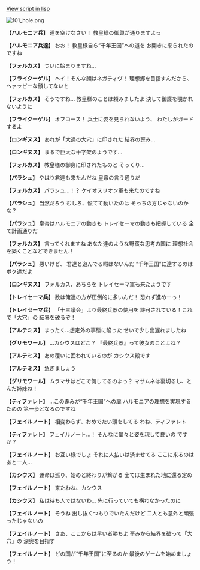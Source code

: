 [View script in lisp](../scripts/100801010.txt)

![101_hole.png](../images/backgrounds/101_hole.png)

**【ハルモニア兵】**
道を空けなさい！
教皇様の御輿が通りますよっ

**【ハルモニア兵達】**
おお！
教皇様自ら“千年王国”への道を
お開きに来られたのですね

**【フォルカス】**
ついに始まりますね…

**【フライクーゲル】**
ヘイ！そんな顔はネガティヴ！
理想郷を目指すんだから、
ヘァッピーな顔してないと

**【フォルカス】**
そうですね…
教皇様のことは頼みましたよ
決して御簾を覗かれないように

**【フライクーゲル】**
オフコース！
兵士に姿を見られないよう、
わたしがガードするよ

**【ロンギヌス】**
あれが「大過の大穴」に印された
結界の歪み…

**【ロンギヌス】**
まるで巨大な十字架のようです…

**【フォルカス】**
教皇様の御身に印されたものと
そっくり…

**【パラシュ】**
やはり君達も来たんだね
皇帝の言う通りだ

**【フォルカス】**
パラシュ…！？
ケイオスリオン軍も来たのですね

**【パラシュ】**
当然だろう
むしろ、慌てて動いたのは
そっちの方じゃないのかな？

**【パラシュ】**
皇帝はハルモニアの動きも
トレイセーマの動きも把握している
全て計画通りだ

**【フォルカス】**
言ってくれますね
あなた達のような野蛮な思考の国に
理想社会を築くことなどできません！

**【パラシュ】**
悪いけど、
君達と遊んでる暇はないんだ
“千年王国”に達するのはボク達だよ

**【ロンギヌス】**
フォルカス、あちらを
トレイセーマ軍も来たようです

**【トレイセーマ兵】**
数は俺達の方が圧倒的に多いんだ！
恐れず進めーっ！

**【トレイセーマ兵】**
「十三議会」より最終兵器の使用を
許可されている！これで「大穴」の
結界を破るぞ！

**【アルテミス】**
まったく…想定外の事態に陥った
せいで少し出遅れましたね

**【グリモワール】**
…カシウスはどこ？
『最終兵器』って彼女のことよね？

**【アルテミス】**
あの覆いに囲われているのが
カシウス殿です

**【アルテミス】**
急ぎましょう

**【グリモワール】**
ムラマサはどこで何してるのよっ？
マサムネは裏切るし、とんだ姉妹ね！

**【ティファレト】**
…この歪みが“千年王国”への扉
ハルモニアの理想を実現するための
第一歩となるのですね

**【フェイルノート】**
相変わらず、おめでたい頭をしてる
わね、ティファレト

**【ティファレト】**
フェイルノート…！
そんなに堂々と姿を現して良いの
ですか？

**【フェイルノート】**
お互い様でしょ
それに人払いは済ませてる
ここに来るのはあと一人…

**【カシウス】**
運命は巡り、始めと終わりが繋がる
全ては生まれた地に還る定め

**【フェイルノート】**
来たわね、カシウス

**【カシウス】**
私は待ち人ではないわ…
先に行っていても構わなかったのに

**【フェイルノート】**
そうね
出し抜くつもりでいたんだけど
二人とも意外と頑張ったじゃないの

**【フェイルノート】**
さあ、ここからは早い者勝ちよ
歪みから結界を破って「大穴」の
深奥を目指す

**【フェイルノート】**
どの国が“千年王国”に至るのか
最後のゲームを始めましょう！